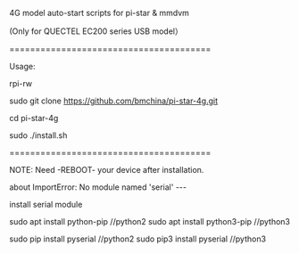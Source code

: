 4G model auto-start scripts for pi-star & mmdvm

(Only for QUECTEL EC200 series USB model）

=======================================

Usage:

rpi-rw

sudo git clone https://github.com/bmchina/pi-star-4g.git

cd pi-star-4g

sudo ./install.sh

=======================================

NOTE: Need -REBOOT- your device after installation.


about ImportError: No module named 'serial' ---

install serial module


sudo apt install python-pip //python2
sudo apt install python3-pip    //python3

sudo pip install pyserial    //python2
sudo pip3 install pyserial   //python3

